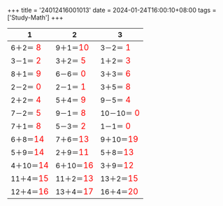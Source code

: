 +++ 
title = '24012416001013' 
date = 2024-01-24T16:00:10+08:00 
tags = ['Study-Math'] 
+++ 

1 | 2 | 3 
-- | -- | -- 
6＋2＝<font color=red size=4> 8</font> | 9＋1＝<font color=red size=4>10</font> | 3－2＝<font color=red size=4> 1</font> 
3－1＝<font color=red size=4> 2</font> | 3＋2＝<font color=red size=4> 5</font> | 1＋2＝<font color=red size=4> 3</font> 
8＋1＝<font color=red size=4> 9</font> | 6－6＝<font color=red size=4> 0</font> | 3＋3＝<font color=red size=4> 6</font> 
2－2＝<font color=red size=4> 0</font> | 2－1＝<font color=red size=4> 1</font> | 3＋5＝<font color=red size=4> 8</font> 
2＋2＝<font color=red size=4> 4</font> | 5＋4＝<font color=red size=4> 9</font> | 9－5＝<font color=red size=4> 4</font> 
7－2＝<font color=red size=4> 5</font> | 9－1＝<font color=red size=4> 8</font> | 10－10＝<font color=red size=4> 0</font> 
7＋1＝<font color=red size=4> 8</font> | 5－3＝<font color=red size=4> 2</font> | 1－1＝<font color=red size=4> 0</font> 
6＋8＝<font color=red size=4>14</font> | 7＋6＝<font color=red size=4>13</font> | 9＋10＝<font color=red size=4>19</font> 
5＋9＝<font color=red size=4>14</font> | 2＋9＝<font color=red size=4>11</font> | 5＋8＝<font color=red size=4>13</font> 
4＋10＝<font color=red size=4>14</font> | 6＋10＝<font color=red size=4>16</font> | 3＋9＝<font color=red size=4>12</font> 
11＋4＝<font color=red size=4>15</font> | 11＋2＝<font color=red size=4>13</font> | 13＋2＝<font color=red size=4>15</font> 
12＋4＝<font color=red size=4>16</font> | 13＋4＝<font color=red size=4>17</font> | 16＋4＝<font color=red size=4>20</font> 

